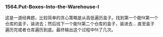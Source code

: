 ### 1564.Put-Boxes-Into-the-Warehouse-I

这是一道经典题，比较简单的贪心策略是从高低遍历盒子。找到第一个能fit第一个仓库的盒子，装进去；然后找下一个能fit第二个仓库的盒子，装进去... 直至盒子遍历完或者仓库遍历到底。最终输出这个过程中fit了几次。
